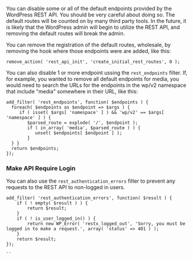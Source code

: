 You can disable some or all of the default endpoints provided by the WordPress REST API. You should be very careful about doing so.  The default routes will be counted on by many third party tools. In the future, it is likely that the WordPress admin will begin to utilize the REST API, and removing the default routes will break the admin.

You can remove the registration of the default routes, wholesale, by removing the hook where those endpoints were are added, like this:

`remove_action( 'rest_api_init', 'create_initial_rest_routes', 0 );`

You can also disable 1 or more endpoint ussing the `rest_endpoints` filter. If, for example, you wanted to remove all default endpoints for media, you would need to search the URLs for the endpoints in the wp/v2 namespace that include "media" somewhere in their URL, like this:

```
add_filter( 'rest_endpoints', function( $endpoints ) {
  foreach( $endpoints as $endpoint => $args ) {
     if ( isset( $args[ 'namespace' ] ) && 'wp/v2' == $args[ 'namespace' ] ) {
        $parsed_route = explode( '/', $endpoint );
        if ( in_array( 'media', $parsed_route ) ) {
           unset( $endpoints[ $endpoint ] );
        }
  } }
  return $endpoints;
});
```

### Make API Require Login
You can also use the `rest_authentication_errors` filter to prevent any requests to the REST API to non-logged in users.

```
add_filter( 'rest_authentication_errors', function( $result ) {
	if ( ! empty( $result ) ) {
		return $result;
	}
	if ( ! is_user_logged_in() ) {
		return new WP_Error( 'restx_logged_out', 'Sorry, you must be logged in to make a request.', array( 'status' => 401 ) );
	}
	return $result;
});

``
